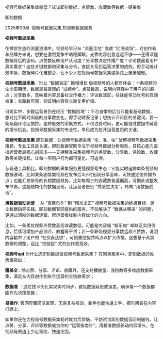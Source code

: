 视频号数据采集效率低？试试即刻数据，点赞数、收藏数等数据一键采集

即刻数据

2025年09月  ·视频号数据采集,短视频数据服务

**视频号数据采集**

在微信生态的流量浪潮中，视频号早已从 “流量洼地” 变成 “红海战场”。对创作者和品牌方来说，想要在激烈竞争中站稳脚跟，光靠内容创意远远不够——还得读懂数据背后的密码。点赞数反映用户认可度？分享数决定传播广度？评论数藏着用户真实需求？这些关键数据的采集与分析，直接关系到运营决策的成败。但手动统计效率低、数据碎片化难整合，让不少人在视频号数据采集这条路上屡屡碰壁。

**视频号数据采集**：别让 “数据盲区” 拖慢增长
做视频号的人都有体会：一条视频的生命周期里，数据是最直观的 “成绩单”。点赞数高，说明内容戳中了用户的兴趣点；分享数多，意味着内容具备社交传播力；评论数活跃，往往能带动账号的互动权重；收藏数可观，则证明内容有长期复用价值。

可现实中，多数运营者仍在经历 “数据困境”：平台自带的后台只能看基础数据，想对比不同时间段的分享数变化，得手动建表记录；想统计评论区的关键词，要一条条翻评论区摘抄。这种低效的采集方式，不仅浪费时间，更可能错过数据中藏着的增长机会。视频号数据采集的专业性，早已成为拉开运营差距的关键。

**视频号数据采集**
即刻数据：让视频号数据采集 “全、准、快”
破解视频号数据采集难题，专业工具是关键。即刻数据官网专注于视频号数据分析服务，其核心能力直指运营者最核心的需求——支持精准采集视频号的点赞数、分享数、评论数、收藏数等关键指标，让每一项用户行为都可量化、可追溯。

与普通工具相比，即刻数据的采集服务更懂视频号生态：它能实时追踪单条视频的数据波动，比如某条剧情类视频在发布后3小时出现分享高峰，可快速定位传播节点；也能汇总账号的长期数据趋势，比如每周三的收藏数普遍偏高，可据此调整发布节奏。这些结构化的数据呈现，让运营者告别 “凭感觉决策”，转向 “用数据说话”。

**用数据驱动运营**
：从 “盲目创作” 到 “精准出击”
视频号数据采集的终极目标，是让数据指导实践。即刻数据官网提供的服务，不仅解决了 “数据从哪来” 的问题，更通过清晰的数据逻辑，帮运营者找到内容优化的方向。

比如，一条美妆视频点赞数高但收藏数低，可能是内容偏 “娱乐向” 却缺乏实用信息，后续可增加产品测评、教程等干货；若一条职场视频分享数远超点赞数，说明内容戳中了用户的 “社交表达欲”，可侧重挖掘共鸣点以扩大传播。这些基于真实数据的调整，远比 “拍脑袋” 式的创作更高效。

**视频号api**
为什么选即刻数据做视频号数据采集？
在同类服务中，即刻数据的优势很突出：

**覆盖全** : 除点赞、分享、评论、收藏外，还支持播放量、涨粉数等多维度数据采集，满足从内容创作到账号运营的全链路需求；

**数据准** ：通过技术优化实现实时同步，避免数据延迟或误差，确保每一个数据都能作为决策依据；

**易操作**: 官网界面简洁直观，无需复杂培训，新手也能快速上手，把时间省在内容打磨上。

如果你还在为视频号数据采集耗时耗力而烦恼，不妨试试即刻数据官网的服务。让点赞、分享、评论等数据成为你的 “运营指南针”，用精准数据驱动内容增长，在视频号赛道上少走弯路、快速突围。

